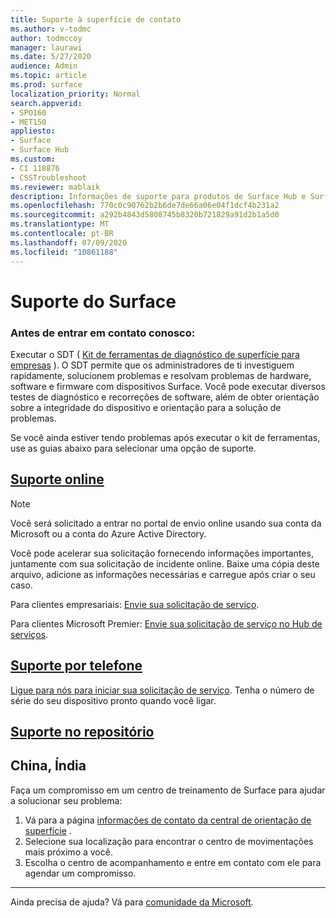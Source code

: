 ```yaml
---
title: Suporte à superfície de contato
ms.author: v-todmc
author: todmccoy
manager: laurawi
ms.date: 5/27/2020
audience: Admin
ms.topic: article
ms.prod: surface
localization_priority: Normal
search.appverid:
- SPO160
- MET150
appliesto:
- Surface
- Surface Hub
ms.custom:
- CI 118876
- CSSTroubleshoot
ms.reviewer: mablaik
description: Informações de suporte para produtos de Surface Hub e Surface Hub da Microsoft.
ms.openlocfilehash: 770c0c90762b2b6de7de66a06e04f1dcf4b231a2
ms.sourcegitcommit: a292b4843d5808745b8320b721829a91d2b1a5d0
ms.translationtype: MT
ms.contentlocale: pt-BR
ms.lasthandoff: 07/09/2020
ms.locfileid: "10861188"
---
```

# Suporte do Surface

### Antes de entrar em contato conosco:  

Executar o SDT ( [Kit de ferramentas de diagnóstico de superfície para empresas](https://docs.microsoft.com/surface/surface-diagnostic-toolkit-business) ). O SDT permite que os administradores de ti investiguem rapidamente, solucionem problemas e resolvam problemas de hardware, software e firmware com dispositivos Surface. Você pode executar diversos testes de diagnóstico e recorreções de software, além de obter orientação sobre a integridade do dispositivo e orientação para a solução de problemas. 

Se você ainda estiver tendo problemas após executar o kit de ferramentas, use as guias abaixo para selecionar uma opção de suporte.

## [Suporte online](#tab/online)

> [!NOTE]
> Você será solicitado a entrar no portal de envio online usando sua conta da Microsoft ou a conta do Azure Active Directory.  

Você pode acelerar sua solicitação fornecendo informações importantes, juntamente com sua solicitação de incidente online. Baixe uma cópia deste arquivo, adicione as informações necessárias e carregue após criar o seu caso. 

Para clientes empresariais: [Envie sua solicitação de serviço](https://support.microsoft.com/supportforbusiness/productselection?sapid=d383b26c-f150-6220-8f1b-e8aa325d9727). 

Para clientes Microsoft Premier: [Envie sua solicitação de serviço no Hub de serviços](https://serviceshub.microsoft.com/support/contactsupport). 

 
## [Suporte por telefone](#tab/phone)

[Ligue para nós para iniciar sua solicitação de serviço](https://support.microsoft.com/help/4051701/global-customer-service-phone-numbers). Tenha o número de série do seu dispositivo pronto quando você ligar. 

## [Suporte no repositório](#tab/instore)

## China, Índia

Faça um compromisso em um centro de treinamento de Surface para ajudar a solucionar seu problema:

1. Vá para a página [informações de contato da central de orientação de superfície](https://support.microsoft.com/help/4498593/find-surface-walk-in-center-contact-information) . 
2. Selecione sua localização para encontrar o centro de movimentações mais próximo a você.  
3. Escolha o centro de acompanhamento e entre em contato com ele para agendar um compromisso.


---

Ainda precisa de ajuda? Vá para [comunidade da Microsoft](https://answers.microsoft.com/).
